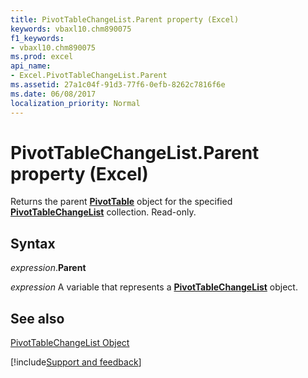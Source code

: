 ```yaml
---
title: PivotTableChangeList.Parent property (Excel)
keywords: vbaxl10.chm890075
f1_keywords:
- vbaxl10.chm890075
ms.prod: excel
api_name:
- Excel.PivotTableChangeList.Parent
ms.assetid: 27a1c04f-91d3-77f6-0efb-8262c7816f6e
ms.date: 06/08/2017
localization_priority: Normal
---
```



# PivotTableChangeList.Parent property (Excel)

Returns the parent  **[PivotTable](Excel.PivotTable.md)** object for the specified **[PivotTableChangeList](Excel.PivotTableChangeList.md)** collection. Read-only.


## Syntax

_expression_.**Parent**

_expression_ A variable that represents a **[PivotTableChangeList](Excel.PivotTableChangeList.md)** object.


## See also


[PivotTableChangeList Object](Excel.PivotTableChangeList.md)

[!include[Support and feedback](~/includes/feedback-boilerplate.md)]